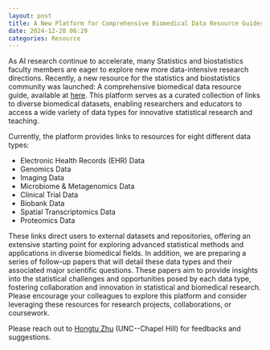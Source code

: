 ```yaml
---
layout: post
title: A New Platform for Comprehensive Biomedical Data Resource Guides
date: 2024-12-28 06:29 
categories: Resource
---
```


As AI research continue to accelerate, many Statistics and biostatistics faculty members are eager to explore new more data-intensive 
research directions. Recently, a new resource for the statistics and biostatistics community was launched: A comprehensive biomedical 
data resource guide, available at [here](https://statsupai.org/datasets.html). This platform serves as a curated collection of links 
to diverse biomedical datasets, enabling researchers and educators to access a wide variety of data types for innovative statistical 
research and teaching.

Currently, the platform provides links to resources for eight different data types:
- Electronic Health Records (EHR) Data
- Genomics Data
- Imaging Data
- Microbiome & Metagenomics Data
- Clinical Trial Data
- Biobank Data
- Spatial Transcriptomics Data
- Proteomics Data

These links direct users to external datasets and repositories, offering an extensive starting point for exploring advanced statistical 
methods and applications in diverse biomedical fields. In addition, we are preparing a series of follow-up papers that will detail these 
data types and their associated major scientific questions. These papers aim to provide insights into the statistical challenges and opportunities posed by each data type, fostering collaboration and innovation in statistical and biomedical research. 
Please encourage your colleagues to explore this platform and consider leveraging these resources for research projects, collaborations, 
or coursework. 

Please reach out to <a href="mailto:htzhu@email.unc.edu">Hongtu Zhu</a> (UNC--Chapel Hill) for feedbacks and suggestions.